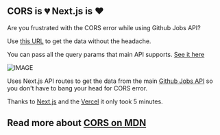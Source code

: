 ## CORS is 💔 Next.js is ♥

Are you frustrated with the CORS error while using Github Jobs API?

Use [this URL](https://github-api-next.vercel.app/api/positions) to get the data without the headache.

You can pass all the query params that main API supports. [See it here](https://jobs.github.com/api)


![IMAGE](https://user-images.githubusercontent.com/36589645/108876414-311fcd00-7624-11eb-8aad-deead053ca86.png)

Uses Next.js API routes to get the data from the main [Github Jobs API](https://jobs.github.com/positions.json) so you don't have to bang your head for CORS error.

Thanks to [Next.js](https://nextjs.org/) and the [Vercel](https://vercel.com/) it only took 5 minutes.

## Read more about [CORS on MDN](https://developer.mozilla.org/en-US/docs/Web/HTTP/CORS)
